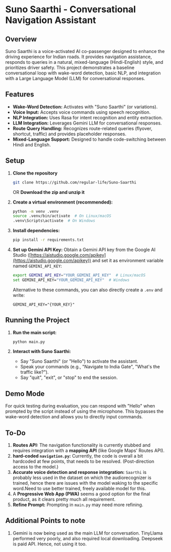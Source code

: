 # Suno Saarthi - Conversational Navigation Assistant

## Overview

Suno Saarthi is a voice-activated AI co-passenger designed to enhance the driving experience for Indian roads. It provides navigation assistance, responds to queries in a natural, mixed-language (Hindi-English) style, and prioritizes driver safety. This project demonstrates a baseline conversational loop with wake-word detection, basic NLP, and integration with a Large Language Model (LLM) for conversational responses.

## Features

*   **Wake-Word Detection:** Activates with "Suno Saarthi" (or variations).
*   **Voice Input:** Accepts voice commands using speech recognition.
*   **NLP Integration:** Uses Rasa for intent recognition and entity extraction.
*   **LLM Integration:** Leverages Gemini LLM for conversational responses.
*   **Route Query Handling:**  Recognizes route-related queries (flyover, shortcut, traffic) and provides placeholder responses.
*   **Mixed-Language Support:** Designed to handle code-switching between Hindi and English.


## Setup 

1. **Clone the repository**
    ```bash
    git clone https://github.com/regular-life/Suno-Saarthi
    ```
    OR
    **Download the zip and unzip it**

2. **Create a virtual environment (recommended):**
    ```bash
    python -m venv .venv
    source .venv/bin/activate  # On Linux/macOS
    .venv\Scripts\activate  # On Windows
    ```

3.  **Install dependencies:**
    ```bash
    pip install -r requirements.txt
    ```

4.  **Set up Gemini API Key:** 
    Obtain a Gemini API key from the Google AI Studio ([https://aistudio.google.com/apikey](https://aistudio.google.com/apikey)) and set it as environment variable named `GEMINI_API_KEY`:
    ```bash
    export GEMINI_API_KEY="YOUR_GEMINI_API_KEY"  # Linux/macOS
    set GEMINI_API_KEY="YOUR_GEMINI_API_KEY"  # Windows
    ```
    Alternative to these commands, you can also directly create a `.env` and write:
    ```
    GEMINI_API_KEY="{YOUR_KEY}"
    ```

## Running the Project

1.  **Run the main script:**
    ```bash
    python main.py
    ```

2.  **Interact with Suno Saarthi:**
    *   Say "Suno Saarthi" (or "Hello") to activate the assistant.
    *   Speak your commands (e.g., "Navigate to India Gate", "What's the traffic like?").
    *   Say "quit", "exit", or "stop" to end the session.

## Demo Mode

For quick testing during evaluation, you can respond with "Hello" when prompted by the script instead of using the microphone. This bypasses the wake-word detection and allows you to directly input commands.

## To-Do

1. **Routes API:** 
    The navigation functionality is currently stubbed and requires integration with a **mapping API** (like Google Maps' Routes API).
2. **hard-coded `navigation.py`:** 
    Currently, the code is overall a bit hardcoded at few points, that needs to be resolved. (Post-direction access to the model.)
3. **Accurate voice detection and response integration:** 
    `Saarthi` is probably less used in the dataset on which the audiorecognizer is trained, hence there are issues with the model waking to the specific word.Need to use better trained, freely available model for this.
4. A **Progressive Web App (PWA)** seems a good option for the final product, as it clears pretty much all requirement.
5. **Refine Prompt:**
    Prompting in `main.py` may need more refining.

## Additional Points to note

1. Gemini is now being used as the main LLM for conversation. TinyLlama performed very poorly, and also required local downloading. Deepseek is paid API. Hence, not using it too.
